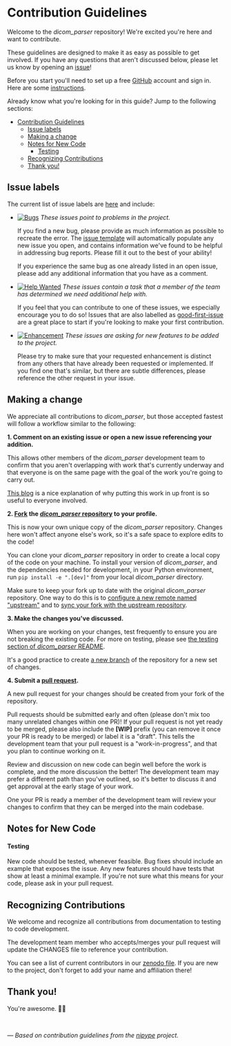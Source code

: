 # Contribution Guidelines

Welcome to the *dicom_parser* repository! We're excited you're here and want to contribute.

These guidelines are designed to make it as easy as possible to get involved. If you have any questions that aren't discussed below, please let us know by opening an [issue][link_issues]!

Before you start you'll need to set up a free [GitHub][link_github] account and sign in. Here are some [instructions][link_signupinstructions].

Already know what you're looking for in this guide? Jump to the following sections:
- [Contribution Guidelines](#contribution-guidelines)
  - [Issue labels](#issue-labels)
  - [Making a change](#making-a-change)
  - [Notes for New Code](#notes-for-new-code)
      - [Testing](#testing)
  - [Recognizing Contributions](#recognizing-contributions)
  - [Thank you!](#thank-you)

## Issue labels

The current list of issue labels are [here][link_labels] and include:

* [![Bugs](https://img.shields.io/badge/-bugs-fc2929.svg)][link_bugs] *These issues point to problems in the project.*

    If you find a new bug, please provide as much information as possible to recreate the error.
    The [issue template][link_issue_template] will automatically populate any new issue you open, and contains information we've found to be helpful in addressing bug reports.
    Please fill it out to the best of your ability!

    If you experience the same bug as one already listed in an open issue, please add any additional information that you have as a comment.

* [![Help Wanted](https://img.shields.io/badge/-help%20wanted-c2e0c6.svg)][link_helpwanted] *These issues contain a task that a member of the team has determined we need additional help with.*

    If you feel that you can contribute to one of these issues, we especially encourage you to do so!
    Issues that are also labelled as [good-first-issue][link_good_first_issue] are a great place to start if you're looking to make your first contribution.

* [![Enhancement](https://img.shields.io/badge/-enhancement-00FF09.svg)][link_enhancement] *These issues are asking for new features to be added to the project.*

    Please try to make sure that your requested enhancement is distinct from any others that have already been requested or implemented.
    If you find one that's similar, but there are subtle differences, please reference the other request in your issue.

## Making a change

We appreciate all contributions to *dicom_parser*, but those accepted fastest will follow a workflow similar to the following:

**1. Comment on an existing issue or open a new issue referencing your addition.**

This allows other members of the *dicom_parser* development team to confirm that you aren't overlapping with work that's currently underway and that everyone is on the same page with the goal of the work you're going to carry out.

[This blog][link_pushpullblog] is a nice explanation of why putting this work in up front is so useful to everyone involved.

**2. [Fork][link_fork] the [*dicom_parser* repository][link_rep] to your profile.**

This is now your own unique copy of the *dicom_parser* repository.
Changes here won't affect anyone else's work, so it's a safe space to explore edits to the code!

You can clone your *dicom_parser* repository in order to create a local copy of the code on your machine. To install your version of *dicom_parser*, and the dependencies needed for development, in your Python environment, run `pip install -e ".[dev]"` from your local *dicom_parser* directory.

Make sure to keep your fork up to date with the original *dicom_parser* repository. One way to do this is to [configure a new remote named "upstream"](https://help.github.com/articles/configuring-a-remote-for-a-fork/) and to [sync your fork with the upstream repository][link_updateupstreamwiki].

**3. Make the changes you've discussed.**

When you are working on your changes, test frequently to ensure you are not breaking the existing code.
For more on testing, please see [the testing section of *dicom_parser* README](https://github.com/open-dicom/dicom_parser#tests).

It's a good practice to create [a new branch](https://help.github.com/articles/about-branches/) of the repository for a new set of changes.

**4. Submit a [pull request][link_pullrequest].**

A new pull request for your changes should be created from your fork of the repository.

Pull requests should be submitted early and often (please don't mix too many unrelated changes within one PR)!
If your pull request is not yet ready to be merged, please also include the **[WIP]** prefix (you can remove it once your PR is ready to be merged) or label it is a "draft". This tells the development team that your pull request is a "work-in-progress", and that you plan to continue working on it.

Review and discussion on new code can begin well before the work is complete, and the more discussion the better! The development team may prefer a different path than you've outlined, so it's better to discuss it and get approval at the early stage of your work.

One your PR is ready a member of the development team will review your changes to confirm that they can be merged into the main codebase.

## Notes for New Code

#### Testing
New code should be tested, whenever feasible. Bug fixes should include an example that exposes the issue. Any new features should have tests that show at least a minimal example. If you're not sure what this means for your code, please ask in your pull request.

## Recognizing Contributions

We welcome and recognize all contributions from documentation to testing to code development.

The development team member who accepts/merges your pull request will update the CHANGES file to reference your contribution.

You can see a list of current contributors in our [zenodo file][link_zenodo]. If you are new to the project, don't forget to add your name and affiliation there!

## Thank you!

You're awesome. :wave::smiley:

<br>

*&mdash; Based on contribution guidelines from the [nipype][link_nipype] project.*

[link_github]: https://github.com/
[link_rep]: https://github.com/open-dicom/dicom_parser
[link_signupinstructions]: https://help.github.com/articles/signing-up-for-a-new-github-account
[link_react]: https://github.com/blog/2119-add-reactions-to-pull-requests-issues-and-comments
[link_issues]: https://github.com/open-dicom/dicom_parser/issues
[link_labels]: https://github.com/open-dicom/dicom_parser/labels
[link_discussingissues]: https://help.github.com/articles/discussing-projects-in-issues-and-pull-requests
[link_bugs]: https://github.com/open-dicom/dicom_parser/labels/bug
[link_issue_template]: https://github.com/open-dicom/dicom_parser/blob/master/.github/ISSUE_TEMPLATE/feature_request.md
[link_helpwanted]: https://github.com/open-dicom/dicom_parser/labels/help-wanted
[link_good_first_issue]: https://github.com/open-dicom/dicom_parser/issues?q=is%3Aopen+is%3Aissue+label%3Agood-first-issue
[link_enhancement]: https://github.com/open-dicom/dicom_parser/labels/enhancement
[link_orphaned]: https://github.com/open-dicom/dicom_parser/pulls?q=is%3Apr+label%3Aorphaned+is%3Aclosed
[link_pullrequest]: https://help.github.com/articles/creating-a-pull-request-from-a-fork/
[link_fork]: https://help.github.com/articles/fork-a-repo/
[link_pushpullblog]: https://www.igvita.com/2011/12/19/dont-push-your-pull-requests/
[link_updateupstreamwiki]: https://help.github.com/articles/syncing-a-fork/
[link_new_interfaces]: http://nipype.readthedocs.io/en/latest/devel/interface_specs.html
[link_cloning]: https://help.github.com/articles/cloning-a-repository/
[link_nipype]: https://github.com/nipy/nipype
[link_zenodo]: https://github.com/open-dicom/dicom_parser/blob/master/.zenodo.json
